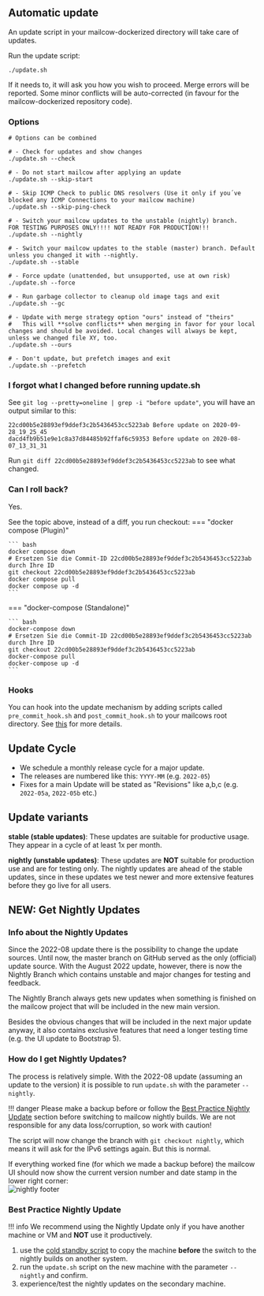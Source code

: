 ## Automatic update

An update script in your mailcow-dockerized directory will take care of updates.

Run the update script:
```
./update.sh
```

If it needs to, it will ask you how you wish to proceed.
Merge errors will be reported.
Some minor conflicts will be auto-corrected (in favour for the mailcow-dockerized repository code).

### Options

```
# Options can be combined

# - Check for updates and show changes
./update.sh --check

# - Do not start mailcow after applying an update
./update.sh --skip-start

# - Skip ICMP Check to public DNS resolvers (Use it only if you´ve blocked any ICMP Connections to your mailcow machine)
./update.sh --skip-ping-check

# - Switch your mailcow updates to the unstable (nightly) branch.
FOR TESTING PURPOSES ONLY!!!! NOT READY FOR PRODUCTION!!!
./update.sh --nightly

# - Switch your mailcow updates to the stable (master) branch. Default unless you changed it with --nightly.
./update.sh --stable

# - Force update (unattended, but unsupported, use at own risk)
./update.sh --force

# - Run garbage collector to cleanup old image tags and exit
./update.sh --gc

# - Update with merge strategy option "ours" instead of "theirs"
#   This will **solve conflicts** when merging in favor for your local changes and should be avoided. Local changes will always be kept, unless we changed file XY, too.
./update.sh --ours

# - Don't update, but prefetch images and exit
./update.sh --prefetch
```

### I forgot what I changed before running update.sh

See `git log --pretty=oneline | grep -i "before update"`, you will have an output similar to this:

```
22cd00b5e28893ef9ddef3c2b5436453cc5223ab Before update on 2020-09-28_19_25_45
dacd4fb9b51e9e1c8a37d84485b92ffaf6c59353 Before update on 2020-08-07_13_31_31
```

Run `git diff 22cd00b5e28893ef9ddef3c2b5436453cc5223ab` to see what changed.

### Can I roll back?

Yes.

See the topic above, instead of a diff, you run checkout:
=== "docker compose (Plugin)"

    ``` bash
    docker compose down
    # Ersetzen Sie die Commit-ID 22cd00b5e28893ef9ddef3c2b5436453cc5223ab durch Ihre ID
    git checkout 22cd00b5e28893ef9ddef3c2b5436453cc5223ab
    docker compose pull
    docker compose up -d
    ```

=== "docker-compose (Standalone)"

    ``` bash
    docker-compose down
    # Ersetzen Sie die Commit-ID 22cd00b5e28893ef9ddef3c2b5436453cc5223ab durch Ihre ID
    git checkout 22cd00b5e28893ef9ddef3c2b5436453cc5223ab
    docker-compose pull
    docker-compose up -d
    ```

### Hooks

You can hook into the update mechanism by adding scripts called `pre_commit_hook.sh` and `post_commit_hook.sh` to your mailcows root directory. See [this](../manual-guides/u_e-update-hooks.md) for more details.

## Update Cycle

- We schedule a monthly release cycle for a major update.
- The releases are numbered like this: `YYYY-MM` (e.g. `2022-05`)
- Fixes for a main Update will be stated as "Revisions" like a,b,c (e.g. `2022-05a`, `2022-05b` etc.)

## Update variants

**stable (stable updates)**: These updates are suitable for productive usage. They appear in a cycle of at least 1x per month.

**nightly (unstable updates)**: These updates are **NOT** suitable for production use and are for testing only. The nightly updates are ahead of the stable updates, since in these updates we test newer and more extensive features before they go live for all users.

## NEW: Get Nightly Updates
### Info about the Nightly Updates
Since the 2022-08 update there is the possibility to change the update sources. Until now, the master branch on GitHub served as the only (official) update source. With the August 2022 update, however, there is now the Nightly Branch which contains unstable and major changes for testing and feedback.

The Nightly Branch always gets new updates when something is finished on the mailcow project that will be included in the new main version.

Besides the obvious changes that will be included in the next major update anyway, it also contains exclusive features that need a longer testing time (e.g. the UI update to Bootstrap 5).

### How do I get Nightly Updates?
The process is relatively simple. With the 2022-08 update (assuming an update to the version) it is possible to run `update.sh` with the parameter `--nightly`.

!!! danger
        Please make a backup before or follow the [Best Practice Nightly Update](#best-practice-nightly-update) section before switching to mailcow nightly builds. We are not responsible for any data loss/corruption, so work with caution!

The script will now change the branch with `git checkout nightly`, which means it will ask for the IPv6 settings again. But this is normal.

If everything worked fine (for which we made a backup before) the mailcow UI should now show the current version number and date stamp in the lower right corner:<br>
![nightly footer](../assets/images/i_u_m/nightly_footer.png)

### Best Practice Nightly Update
!!! info
        We recommend using the Nightly Update only if you have another machine or VM and **NOT** use it productively.

1. use the [cold standby script](../backup_restore/b_n_r-coldstandby.en.md) to copy the machine **before** the switch to the nightly builds on another system.
2. run the `update.sh` script on the new machine with the parameter `--nightly` and confirm.
3. experience/test the nightly updates on the secondary machine.
